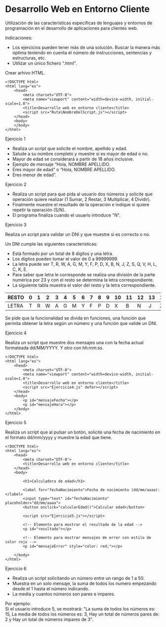 # Desarrollo Web en Entorno Cliente

Utilización de las características específicas de lenguajes y entornos de programación en el desarrollo de aplicaciones para clientes web.

Indicaciones:
- Los ejercicios pueden tener más de una solución.
Buscar la manera más óptima teniendo en cuenta el número de instrucciones, sentencias y estructuras, etc.
- Utilizar un único fichero ".html".

Crear arhivo HTML.
```
<!DOCTYPE html>
<html lang="es">
    <head>
        <meta charset="UTF-8">
        <meta name="viewport" content="width=device-width, initial-scale=1.0">
        <title>Desarrollo web en entorno cliente</title>
        <script src="Ruta\NombreDelScript.js"></script>
    </head>
    <body>
    </body>
</html>
```

Ejercicio 1

- Realiza un script que solicite el nombre, apellido y edad.
- Salude a su nombre completo y muestre si es mayor de edad o no.
- Mayor de edad se considerará a partir de 18 años inclusive.
- Ejemplo de mensaje “Hola, NOMBRE APELLIDO.
- Eres mayor de edad” o “Hola, NOMBRE APELLIDO.
- Eres menor de edad”.

Ejercicio 2

- Realiza un script para que pida al usuario dos números y solicite que operación quiere realizar (1 Sumar, 2 Restar, 3 Multiplicar, 4 Dividir). 
- Finalmente muestre el resultado de la operación e indique si quiere repetir la operación (S/N). 
- El programa finaliza cuando el usuario introduce "N".

Ejercicio 3  

Realiza un script para validar un DNI y que muestre si es correcto o no.  

Un DNI cumple las siguientes características:
- Está formado por un total de 8 dígitos y una letra. 
- Los dígitos pueden tomar el valor de 0 a 99999999.
- La letra puede ser T, R, W, A, G, M, Y, F, P, D, X, B, N, J, Z, S, Q, V, H, L, C, K, E.
- Para saber que letra le corresponde se realiza una división de la parte numérica por 23 y con el resto se determina la letra correspondiente.
- La siguiente tabla muestra el valor del resto y la letra correspondiente.

| RESTO | 0 | 1 | 2 | 3 | 4 | 5 | 6 | 7 | 8 | 9 | 10 | 11 | 12 | 13 | 14 | 15 | 16 | 17 | 18 | 19 | 20 | 21 | 22 |
|-------|---|---|---|---|---|---|---|---|---|---|----|----|----|----|----|----|----|----|----|----|----|----|----|
| LETRA | T | R | W | A | G | M | Y | F | P | D | X  | B  | N  | J  | Z  | S  | Q  | V  | H  | L  | C  | K  | E  |

Se pide que la funcionalidad se divida en funciones, una función que permita obtener la letra según un número y una función que valide un DNI.  

Ejercicio 4

Realiza un script que muestre dos mensajes una con la fecha actual formateada dd/MM/YYYY. 
Y otro con hh:mm:ss.

```
<!DOCTYPE html>
<html lang="es">
    <head>
        <meta charset="UTF-8">
        <meta name="viewport" content="width=device-width, initial-scale=1.0">
        <title>Desarrollo web en entorno cliente</title>
        <script src="Ejercicio4.js" defer></script>
    </head>
    <body>
        <p id="mensajeFecha"></p>
        <p id="mensajeHora"></p>
    </body>
</html>
```

Ejercicio 5  

Realiza un script que al pulsar un botón, solicite una fecha de nacimiento en el formato dd/mm/yyyy y muestre la edad que tiene.

```
<!DOCTYPE html>
<html lang="es">
    <head>
        <meta charset="UTF-8">
        <title>Desarrollo web en entorno cliente</title>
    </head>
    <body>

        <h1>Calculadora de edad</h1>

        <label for="fechaNacimiento">Fecha de nacimiento (dd/mm/aaaa): </label>
        <input type="text" id="fechaNacimiento" placeholder="dd/mm/aaaa">
        <button onclick="calcularEdad()">Calcular edad</button>

        <script src="Ejercicio5.js"></script>

        <!-- Elemento para mostrar el resultado de la edad -->
        <p id="resultado"></p>

        <!-- Elemento para mostrar mensajes de error con estilo de color rojo -->
        <p id="mensajeError" style="color: red;"></p>

    </body>
</html>
```

Ejercicio 6  

- Realiza un script solicitando un número entre un rango de 1 a 50. 
- Muestra en un solo mensaje, la suma de todos los numero empezando desde el 1 hasta el número indicando. 
- La media y cuantos números son pares e impares.  

Por ejemplo:   
Si el usuario introduce 5, se mostrará: "La suma de todos los números es: 15, La media de todos los números es: 3, Hay un total de números pares de: 2 y Hay un total de números impares de 3".

